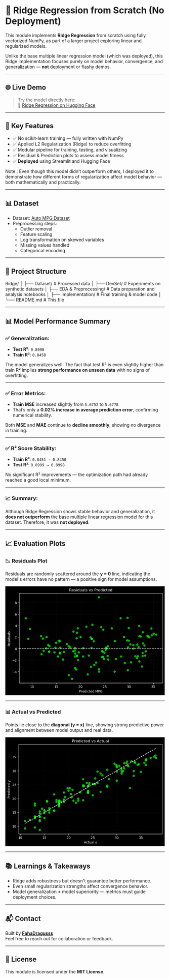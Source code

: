 # 📌 Ridge Regression from Scratch (No Deployment)

This module implements **Ridge Regression** from scratch using fully vectorized NumPy, as part of a larger project exploring linear and regularized models.

Unlike the base multiple linear regression model (which was deployed), this Ridge implementation focuses purely on model behavior, convergence, and generalization — **not** deployment or flashy demos.

---

## 🌐 Live Demo

> Try the model directly here:  
🔗 [Ridge Regression on Hugging Face](https://huggingface.co/spaces/FahaDragusss/Ridge-regression-scratch-streamlit)

---

## 🧠 Key Features
- ✅ No scikit-learn training — fully written with NumPy  
- ✅ Applied L2 Regularization (Ridge) to reduce overfitting  
- ✅ Modular pipeline for training, testing, and visualizing  
- ✅ Residual & Prediction plots to assess model fitness
- ✅ **Deployed** using Streamlit and Hugging Face 

Note : Even though this model didn’t outperform others, I deployed it to demonstrate how different forms of regularization affect model behavior — both mathematically and practically.

---

## 📊 Dataset
- Dataset: [Auto MPG Dataset](https://www.kaggle.com/datasets/yasserh/auto-mpg-dataset)
- Preprocessing steps:
  - Outlier removal  
  - Feature scaling  
  - Log transformation on skewed variables  
  - Missing values handled  
  - Categorical encoding  

---

## 🧪 Project Structure

Ridge/
│
├── Dataset/ # Processed data
│
├── DevSet/ # Experiments on synthetic datasets
│
├── EDA & Preprocessing/ # Data preparation and analysis notebooks
│
├── Implementation/ # Final training & model code
│
└── README.md # This file


---

## 📊 Model Performance Summary

### ✅ Generalization:
- **Test R²**: `0.8998`  
- **Train R²**: `0.8450`  

The model generalizes well. The fact that test R² is even slightly higher than train R² implies **strong performance on unseen data** with no signs of overfitting.

---

### ✅ Error Metrics:
- **Train MSE** increased slightly from `5.6752` to `5.6778`  
- That’s only a **0.02% increase in average prediction error**, confirming numerical stability.

Both **MSE** and **MAE** continue to **decline smoothly**, showing no divergence in training.

---

### ✅ R² Score Stability:
- **Train R²**: `0.8451 → 0.8450`  
- **Test R²**: `0.8999 → 0.8998`

No significant R² improvements — the optimization path had already reached a good local minimum.

---

### 📈 Summary:
Although Ridge Regression shows stable behavior and generalization, it **does not outperform** the base multiple linear regression model for this dataset. Therefore, it was **not deployed**.

---

## 📈 Evaluation Plots

### 📉 Residuals Plot  
Residuals are randomly scattered around the **y = 0** line, indicating the model's errors have no pattern — a positive sign for model assumptions.

![Residuals Plot](./Results/residuals_mrr.png)

---

### 📊 Actual vs Predicted  
Points lie close to the **diagonal (y = x)** line, showing strong predictive power and alignment between model output and real data.

![Actual vs Predicted](./Results/actual_vs_predicted_mrr.png)

---

## 📚 Learnings & Takeaways
- Ridge adds robustness but doesn't guarantee better performance.  
- Even small regularization strengths affect convergence behavior.  
- Model generalization ≠ model superiority — metrics must guide deployment choices.  

---

## 📬 Contact
Built by **[FahaDragusss](https://github.com/FahaDragusss)**  
Feel free to reach out for collaboration or feedback.

---

## 📄 License
This module is licensed under the **MIT License**.

